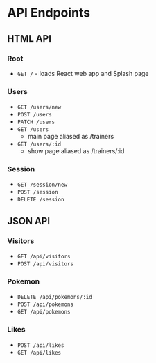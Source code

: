 # API Endpoints

## HTML API

### Root

- `GET /` - loads React web app and Splash page

### Users

- `GET /users/new`
- `POST /users`
- `PATCH /users`
- `GET /users`
  - main page aliased as /trainers
- `GET /users/:id`
  - show page aliased as /trainers/:id

### Session

- `GET /session/new`
- `POST /session`
- `DELETE /session`

## JSON API

### Visitors

- `GET /api/visitors`
- `POST /api/visitors`

### Pokemon

- `DELETE /api/pokemons/:id`
- `POST /api/pokemons`
- `GET /api/pokemons`

### Likes

- `POST /api/likes`
- `GET /api/likes`
